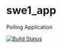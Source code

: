 # swe1_app
 Polling Application
 
 [![Build Status](https://travis-ci.com/Garima2505/swe1_app.svg?token=tHp8hdyV3zserp3LSA7z&branch=master)](https://travis-ci.com/Garima2505/swe1_app)
